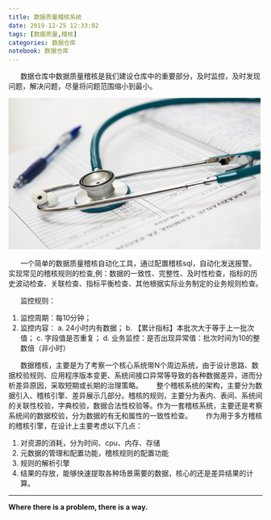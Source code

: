 ```yaml
---
title: 数据质量稽核系统
date: 2019-12-25 12:33:02
tags: [数据质量,稽核]
categories: 数据仓库
notebook: 数据仓库
---
```


&nbsp;&nbsp;&nbsp;&nbsp;&nbsp;&nbsp;数据仓库中数据质量稽核是我们建设仓库中的重要部分，及时监控，及时发现问题，解决问题，尽量将问题范围缩小到最小。

<img src="数据质量稽核系统/audit.jpeg" width="500" height="300"/>

<!-- more -->

&nbsp;&nbsp;&nbsp;&nbsp;&nbsp;&nbsp;一个简单的数据质量稽核自动化工具，通过配置稽核sql，自动化发送报警。
实现常见的稽核规则的检查,例：数据的一致性、完整性、及时性检查，指标的历史波动检查、关联检查、指标平衡检查、其他根据实际业务制定的业务规则检查。

&nbsp;&nbsp;&nbsp;&nbsp;&nbsp;&nbsp;监控规则：
1. 监控周期：每10分钟；
2. 监控内容：
   a. 24小时内有数据；
   b. 【累计指标】本批次大于等于上一批次值；
   c. 字段值是否重复；
   d. 业务监控：是否出现异常值：批次时间为10的整数倍（非小时）

&nbsp;&nbsp;&nbsp;&nbsp;&nbsp;&nbsp;数据稽核，主要是为了考察一个核心系统带N个周边系统，由于设计思路、数据校验规则、应用程序版本变更、系统间接口异常等导致的各种数据差异，进而分析差异原因，采取短期或长期的治理策略。
&nbsp;&nbsp;&nbsp;&nbsp;&nbsp;&nbsp;整个稽核系统的架构，主要分为数据引入、稽核引擎、差异展示几部分。稽核的规则，主要分为表内、表间、系统间的关联性校验，字典校验，数据合法性校验等。作为一套稽核系统，主要还是考察系统间的数据校验，分为数据的有无和属性的一致性检查。
&nbsp;&nbsp;&nbsp;&nbsp;&nbsp;&nbsp;作为用于多方稽核的稽核引擎，在设计上主要考虑以下几点：
1. 对资源的消耗，分为时间、cpu、内存、存储
2. 元数据的管理和配置功能，稽核规则的配置功能
3. 规则的解析引擎
4. 结果的存放，能够快速提取各种场景需要的数据，核心的还是差异结果的计算。

- - -
<b>Where there is a problem, there is a way.</b>